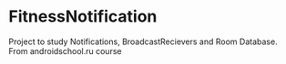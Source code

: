 # FitnessNotification
Project to study Notifications, BroadcastRecievers and Room Database. From androidschool.ru course
